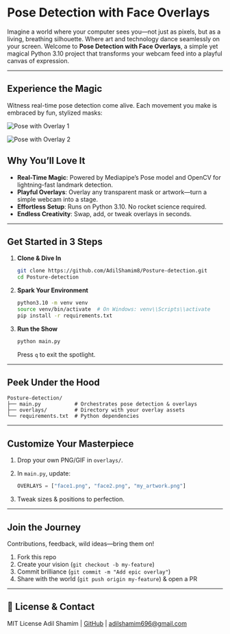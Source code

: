# Pose Detection with Face Overlays


Imagine a world where your computer sees you—not just as pixels, but as a living, breathing silhouette. Where art and technology dance seamlessly on your screen. Welcome to **Pose Detection with Face Overlays**, a simple yet magical Python 3.10 project that transforms your webcam feed into a playful canvas of expression.

---

## Experience the Magic

Witness real-time pose detection come alive. Each movement you make is embraced by fun, stylized masks:

![Pose with Overlay 1](https://blogger.googleusercontent.com/img/b/R29vZ2xl/AVvXsEhGNfQavEiYMs5I_9uJf03gy79HVgHd-dJUV-C7mgOMs6GF5Ll0s55CTORGS-PfiZ72Sc6WJQhbktAPc5Q8CuqTfRx1x4Fju779bSb_gE1F_2hjvnj61OcWDrvoRfInJsB18-SvxVtvTVY/s320/p1.gif)

![Pose with Overlay 2](https://blogger.googleusercontent.com/img/b/R29vZ2xl/AVvXsEjvEKf4_UlEbL2uijUfYlz0tOsHjs2wvGs9RhW8k_zSORA0hNmp9ed6_cW_Vp8KfmG7SAfBphKzUX-jyBesqGumRBeIH1ekrJdcj12hZkjiBeYVv30IaLlmQztR3UxBJLCPPpE1cUWOC-Y/s320/p2.gif)


##  Why You’ll Love It

* **Real-Time Magic**: Powered by Mediapipe’s Pose model and OpenCV for lightning-fast landmark detection.
* **Playful Overlays**: Overlay any transparent mask or artwork—turn a simple webcam into a stage.
* **Effortless Setup**: Runs on Python 3.10. No rocket science required.
* **Endless Creativity**: Swap, add, or tweak overlays in seconds.

---

##  Get Started in 3 Steps

1. **Clone & Dive In**

   ```bash
   git clone https://github.com/AdilShamim8/Posture-detection.git
   cd Posture-detection
   ```
2. **Spark Your Environment**

   ```bash
   python3.10 -m venv venv
   source venv/bin/activate  # On Windows: venv\\Scripts\\activate
   pip install -r requirements.txt
   ```
3. **Run the Show**

   ```bash
   python main.py
   ```

   Press `q` to exit the spotlight.

---

##  Peek Under the Hood

```
Posture-detection/
├── main.py           # Orchestrates pose detection & overlays
├── overlays/         # Directory with your overlay assets
└── requirements.txt  # Python dependencies
```

---

##  Customize Your Masterpiece

1. Drop your own PNG/GIF in `overlays/`.
2. In `main.py`, update:

   ```python
   OVERLAYS = ["face1.png", "face2.png", "my_artwork.png"]
   ```
3. Tweak sizes & positions to perfection.

---

##  Join the Journey

Contributions, feedback, wild ideas—bring them on!

1. Fork this repo
2. Create your vision (`git checkout -b my-feature`)
3. Commit brilliance (`git commit -m "Add epic overlay"`)
4. Share with the world (`git push origin my-feature`) & open a PR

---

## 📜 License & Contact

MIT License
Adil Shamim | [GitHub](https://github.com/AdilShamim8) | [adilshamim696@gmail.com](mailto:adilshamim696@gmail.com)

